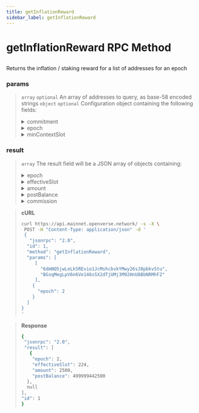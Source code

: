 ```yaml
---
title: getInflationReward
sidebar_label: getInflationReward
---
```

# getInflationReward RPC Method

## 

Returns the inflation / staking reward for a list of addresses for an epoch

### params

>`array` `optional` An array of addresses to query, as base-58 encoded strings
>`object` `optional` Configuration object containing the following fields:
><details>
>  <summary>commitment</summary>
>
>   The commitment describes how finalized a block is at that point in time. See Configuring State Commitment.
>
></details>
><details>
>  <summary>epoch</summary>
>
>   An epoch for which the reward occurs. If omitted, the previous epoch will be used
>
></details>
><details>
>  <summary>minContextSlot</summary>
>
>   The minimum slot that the request can be evaluated at
>
></details>


### result

>`array` The result field will be a JSON array of objects containing:
><details>
>  <summary>epoch</summary>
>
>   Epoch for which reward occurred
>
></details>
><details>
>  <summary>effectiveSlot</summary>
>
>   The slot in which the rewards are effective
>
></details>
><details>
>  <summary>amount</summary>
>
>  Reward amount in lamports
>
></details>
><details>
>  <summary>postBalance</summary>
>
>   Post balance of the account in lamports
>
></details>
><details>
>  <summary>commission</summary>
>
>   Vote account commission when the reward was credited
>
></details>



> **cURL**
> ```bash
>curl https://api.mainnet.openverse.network/ -s -X \
>  POST -H "Content-Type: application/json" -d ' 
>  {
>    "jsonrpc": "2.0",
>   "id": 1,
>   "method": "getInflationReward",
>   "params": [
>      [
>        "6dmNQ5jwLeLk5REvio1JcMshcbvkYMwy26sJ8pbkvStu",
>        "BGsqMegLpV6n6Ve146sSX2dTjUMj3M92HnU8BbNRMhF2"
>      ],
>     {
>       "epoch": 2
>     }
>   ]
> }
>'
>```


> **Response**
> ```bash
>{
>  "jsonrpc": "2.0",
>  "result": [
>    {
>     "epoch": 2,
>     "effectiveSlot": 224,
>     "amount": 2500,
>     "postBalance": 499999442500
>   },
>   null
> ],
> "id": 1
>}
>```
